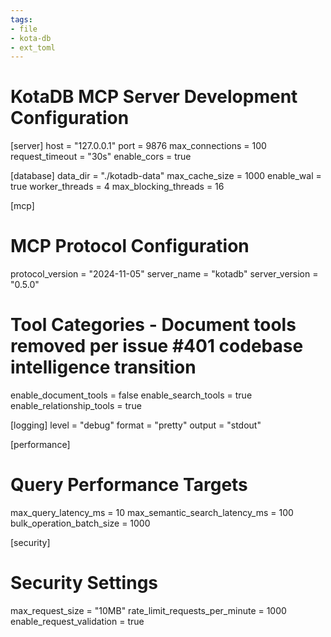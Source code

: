 ```yaml
---
tags:
- file
- kota-db
- ext_toml
---
```

# KotaDB MCP Server Development Configuration

[server]
host = "127.0.0.1"
port = 9876
max_connections = 100
request_timeout = "30s"
enable_cors = true

[database]
data_dir = "./kotadb-data"
max_cache_size = 1000
enable_wal = true
worker_threads = 4
max_blocking_threads = 16

[mcp]
# MCP Protocol Configuration
protocol_version = "2024-11-05"
server_name = "kotadb"
server_version = "0.5.0"

# Tool Categories - Document tools removed per issue #401 codebase intelligence transition
enable_document_tools = false
enable_search_tools = true
enable_relationship_tools = true

[logging]
level = "debug"
format = "pretty"
output = "stdout"

[performance]
# Query Performance Targets
max_query_latency_ms = 10
max_semantic_search_latency_ms = 100
bulk_operation_batch_size = 1000

[security]
# Security Settings
max_request_size = "10MB"
rate_limit_requests_per_minute = 1000
enable_request_validation = true

